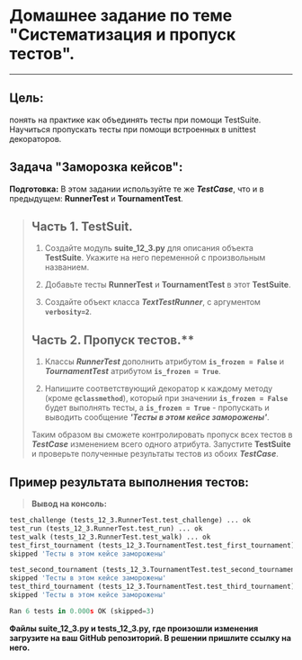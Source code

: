 # Домашнее задание по теме "Систематизация и пропуск тестов".
___
## Цель:
понять на практике как объединять тесты при помощи TestSuite.
Научиться пропускать тесты при помощи встроенных в unittest декораторов.

## Задача "Заморозка кейсов":

**Подготовка:**
В этом задании используйте те же ***TestCase***, что и в предыдущем: **RunnerTest** и **TournamentTest**.

>## Часть 1. TestSuit.
> 
>1. Создайте модуль **suite_12_3.py** для описания объекта **TestSuite**.
>   Укажите на него переменной с произвольным названием.
>
>2. Добавьте тесты **RunnerTest** и **TournamentTest** в этот **TestSuite**.
>3. Создайте объект класса ***TextTestRunner***, с аргументом **`verbosity=2`**.
>
>## Часть 2. Пропуск тестов.**
> 
>1. Классы ***RunnerTest*** дополнить атрибутом **`is_frozen = False`**
>и ***TournamentTest*** атрибутом **`is_frozen = True`**.
>
>2. Напишите соответствующий декоратор к каждому методу (кроме **`@classmethod`**),
    который при значении **`is_frozen = False`** будет выполнять тесты,
    а **`is_frozen = True`** - пропускать и выводить сообщение ***'Тесты в этом кейсе заморожены'***.
>
>Таким образом вы сможете контролировать пропуск всех тестов в ***TestCase***
>изменением всего одного атрибута.
>Запустите **TestSuite** и проверьте полученные результаты тестов из обоих ***TestCase***.

## Пример результата выполнения тестов:
>**Вывод на консоль:**
~~~python
test_challenge (tests_12_3.RunnerTest.test_challenge) ... ok
test_run (tests_12_3.RunnerTest.test_run) ... ok
test_walk (tests_12_3.RunnerTest.test_walk) ... ok
test_first_tournament (tests_12_3.TournamentTest.test_first_tournament) ...
skipped 'Тесты в этом кейсе заморожены'

test_second_tournament (tests_12_3.TournamentTest.test_second_tournament) ...
skipped 'Тесты в этом кейсе заморожены'
test_third_tournament (tests_12_3.TournamentTest.test_third_tournament) ...
skipped 'Тесты в этом кейсе заморожены'

Ran 6 tests in 0.000s OK (skipped=3)
~~~
**Файлы suite_12_3.py и tests_12_3.py, где произошли изменения
загрузите на ваш GitHub репозиторий. В решении пришлите ссылку на него.**
